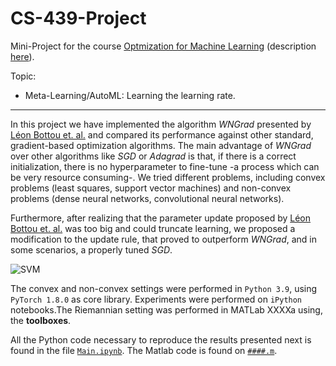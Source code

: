 # CS-439-Project

Mini-Project for the course [Optmization for Machine Learning](https://github.com/epfml/OptML_course) (description [here](https://github.com/epfml/OptML_course/blob/master/labs/mini-project/miniproject_description.pdf)).

Topic:
 * Meta-Learning/AutoML: Learning the learning rate. 
---

In this project we have implemented the algorithm *WNGrad* presented by [Léon Bottou et. al.](https://arxiv.org/pdf/1803.02865.pdf) and compared its performance against other standard, gradient-based optimization algorithms. The main advantage of *WNGrad* over other algorithms like *SGD* or *Adagrad* is that, if there is a correct initialization, there is no hyperparameter to fine-tune -a process which can be very resource consuming-. We tried different problems, including convex problems (least squares, support vector machines) and non-convex problems (dense neural networks, convolutional neural networks). 

Furthermore, after realizing that the parameter update proposed by [Léon Bottou et. al.](https://arxiv.org/pdf/1803.02865.pdf) was too big and could truncate learning, we proposed a modification to the update rule, that proved to outperform *WNGrad*, and in some scenarios, a properly tuned *SGD*. 

![SVM](https://user-images.githubusercontent.com/65513243/122281743-e683d280-ceea-11eb-8145-78c9f9430958.png)

The convex and non-convex settings were performed in `Python 3.9`, using `PyTorch 1.8.0` as core library. Experiments were performed on `iPython` notebooks.The Riemannian setting was performed in MATLab XXXXa using, the **toolboxes**. 

All the Python code necessary to reproduce the results presented next is found in the file [`Main.ipynb`](https://github.com/Alejandro-1996/CS-439-Project/code/Main.ipynb). The Matlab code is found on [`####.m`](https://github.com/Alejandro-1996/CS-439-Project/code/Main.ipynb).
